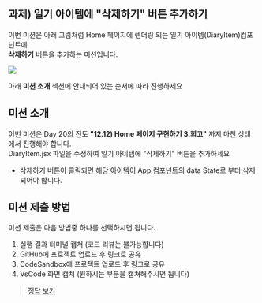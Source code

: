 ## 과제) 일기 아이템에 "삭제하기" 버튼 추가하기

이번 미션은 아래 그림처럼 Home 페이지에 렌더링 되는 일기 아이템(DiaryItem)컴포넌트에  
**삭제하기** 버튼을 추가하는 미션입니다.

![](https://github.com/winterlood/onebite-react-challenge/assets/46296754/cdc04f15-1890-4615-976a-0bfd6a8105c7)

아래 **미션 소개** 섹션에 안내되어 있는 순서에 따라 진행하세요

## 미션 소개

이번 미션은 Day 20의 진도 **"12.12) Home 페이지 구현하기 3.회고"** 까지 마친 상태에서 진행해야 합니다.  
DiaryItem.jsx 파일을 수정하여 일기 아이템에 "삭제하기" 버튼을 추가하세요

- 삭제하기 버튼이 클릭되면 해당 아이템이 App 컴포넌트의 data State로 부터 삭제되어야 합니다.

## 미션 제출 방법

미션 제출은 다음 방법중 하나를 선택하시면 됩니다.

1. 실행 결과 터미널 캡쳐 (코드 리뷰는 불가능합니다)
2. GitHub에 프로젝트 업로드 후 링크로 공유
3. CodeSandbox에 프로젝트 업로드 후 링크로 공유
4. VsCode 화면 캡쳐 (원하시는 부분을 캡쳐해주시면 됩니다)

> [정답 보기](https://github.com/winterlood/onebite-react-challenge/blob/main/missions/day20/answer)
